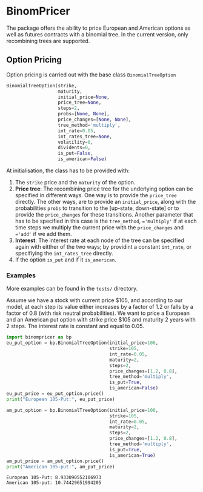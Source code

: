 # BinomPricer
The package offers the ability to price European and American options as well as futures contracts with a binomial tree. In the current version, only recombining trees are supported.

## Option Pricing
Option pricing is carried out with the base class `BinomialTreeOption`
```python 
BinomialTreeOption(strike,
                   maturity,
                   initial_price=None,
                   price_tree=None,
                   steps=2,
                   probs=[None, None],
                   price_changes=[None, None],
                   tree_method='multiply',
                   int_rate=0.05,
                   int_rates_tree=None,
                   volatility=0,
                   dividents=0,
                   is_put=False,
                   is_american=False)           
```

At initialisation, the class has to be provided with:
1. The `strike` price and the `maturity` of the option.
2. **Price tree**: The recombining price tree for the underlying option can be specified in different ways.
One way is to provide the `price_tree` directly. The other ways, are to provide an `initial_price`,
along with the probabilities `probs` to transition to the [up-state, down-state] or to provide the
`price_changes` for these transitions. Another parameter that has to be specified in this case is the
`tree_method`, `='multiply'` if at each time steps we multiply the current price with the `price_changes`
and `='add'` if we add them. 
3.  **Interest**: The interest rate at each node of the tree can be specified again with eitther of the two ways;
by providint a constant `int_rate`, or specifiying the `int_rates_tree` directly.
4. If the option `is_put` and if it `is_american`.

### Examples
More examples can be found in the `tests/` directory.

Assume we have a stock with current price $105, and according to our model,
at each step its value either increases by a factor of 1.2
or falls by a factor of 0.8 (with risk neutral probabilities).
We want to price a European and an American put option with strike price $105 and maturity 2 years with 2 steps.
The interest rate is constant and equal to 0.05.
```python
import binompricer as bp
eu_put_option = bp.BinomialTreeOption(initial_price=100,
                                      strike=105,
                                      int_rate=0.05,
                                      maturity=2,
                                      steps=2,
                                      price_changes=[1.2, 0.8],
                                      tree_method='multiply',
                                      is_put=True,
                                      is_american=False)
eu_put_price = eu_put_option.price()
print("European 105-Put:", eu_put_price)

am_put_option = bp.BinomialTreeOption(initial_price=100,
                                      strike=105,
                                      int_rate=0.05,
                                      maturity=2,
                                      steps=2,
                                      price_changes=[1.2, 0.8],
                                      tree_method='multiply',
                                      is_put=True,
                                      is_american=True)
am_put_price = am_put_option.price()
print("American 105-put:", am_put_price)
```
```
European 105-Put: 8.933090552106973
American 105-put: 10.74429651994205
```

